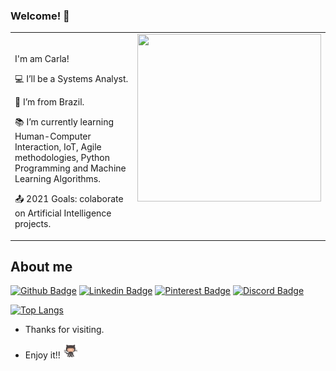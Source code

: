 ### Welcome! 🚸 


<html>
<body>

<table border="0" width="100%"
cellpadding="10">
<tr>

<td width="50%" valign="top">
<p><br>I'm am Carla!<br></p>  
  
:computer: I’ll be a Systems Analyst.

:house_with_garden: I’m from Brazil.

:books: I’m currently learning Human-Computer Interaction, IoT, Agile methodologies, Python Programming and Machine Learning Algorithms.

:outbox_tray: 2021 Goals: colaborate on Artificial Intelligence projects.
</td>

<td width="50%" valign="top">
<img src=https://user-images.githubusercontent.com/65525125/128612865-cb9c5629-50f0-42b4-8ff1-510e2765beb0.png
width="294" height="268">
</p>
  
</td>

</tr>
</table>

## About me

[![Github Badge](https://img.shields.io/badge/-Github-000?style=flat-square&logo=Github&logoColor=white&link=https://github.com/rosacarla)](https://github.com/rosacarla) [![Linkedin Badge](https://img.shields.io/badge/-LinkedIn-blue?style=flat-square&logo=Linkedin&logoColor=white&link=https://www.linkedin.com/in/carla-edila-silveira/)](https://www.linkedin.com/in/carla-edila-silveira/) [![Pinterest Badge](https://img.shields.io/badge/Pinterest-%23E60023.svg?&style=flat-square&logo=Pinterest&logoColor=white&link=https://br.pinterest.com/videbrasil/techs/)](https://br.pinterest.com/videbrasil/techs/) [![Discord Badge](https://img.shields.io/badge/Discord-7289DA?style=flat-square&logo=discord&logoColor=white&link=CarlaRoza#4050)](https://discord.com/channels/@me)

[![Top Langs](https://github-readme-stats.vercel.app/api/top-langs/?username=rosacarla&layout=compact&theme=radical&show_icons=true)](https://github.com/rosacarla/github-readme-stats)


- Thanks for visiting.

- Enjoy it!! <img src=https://raw.githubusercontent.com/flaviofilipe/flaviofilipe/main/assets/github.gif width="24">

<!--
**rosacarla/rosacarla** is a ✨ _special_ ✨ repository because its `README.md` (this file) appears on your GitHub profile.

Here are some ideas to get you started:

- 🔭 I’m currently working on ...
- 🌱 I’m currently learning ...
- 👯 I’m looking to collaborate on ...
- 🤔 I’m looking for help with ...
- 💬 Ask me about ...
- 📫 How to reach me: ...
- 😄 Pronouns: ...
- ⚡ Fun fact: ...
-->
